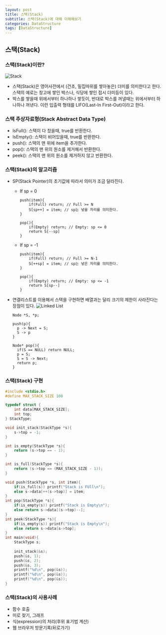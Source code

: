 ```yaml
---
layout: post
title: 스택(Stack)
subtitle: 스택(Stack)에 대해 이해해보기
categories: DataStructure
tags: [DataStructure]
---
```

## 스택(Stack)
### 스택(Stack)이란?
![Stack](https://user-images.githubusercontent.com/95980754/199037115-26dbdc81-e812-4e8a-8228-63e23c99ee29.png)
* 스택(Stack)은 영어사전에서 (건초, 밀집따위를 쌓아놓은) 더미를 의미한다고 한다. 스택의 예로는 창고에 쌓인 박스나, 식당에 쌓인 접시 더미등이 있다. 
* 박스를 쌓을때 위에서부터 하나하나 쌓듯이, 반대로 박스를 꺼낼때는 위에서부터 하나하나 꺼낸다. 이런 입출력 형태를 LIFO(Last-In First-Out)이라고 한다. 

### 스택 추상자료형(Stack Abstract Data Type)
* IsFull(): 스택이 다 찼을때, true를 반환한다.
* IsEmpty(): 스택이 비어있을때, true를 반환한다.
* push(): 스택의 맨 위에 item을 추가한다.
* pop(): 스택의 맨 위의 원소를 제거해서 반환한다.
* peek(): 스택의 맨 위의 원소를 제거하지 않고 반환한다.

### 스택(Stack)의 알고리즘
* SP(Stack Pointer)의 초기값에 따라서 의미가 조금 달라진다. 
  * If sp = 0
    ```pseudo
    push(item){
        if(Full) return; // Full >= N
        S[sp++] = item; // sp는 넣을 자리를 의미한다.
    }
    
    pop(){
        if(Empty) return; // Empty: sp <= 0
        return S[--sp]
    }
    ```
  * If sp = -1
    ```pseudo
    push(item){
        if(Full) return; // Full >= N-1
        S[++sp] = item; // sp는 넣은 자리를 의미한다.
    }
    
    pop(){
        if(Empty) return; // Empty: sp <= -1
        return S[sp--]
    }
    ```


* 연결리스트를 이용해서 스택을 구현하면 배열과는 달리 크기의 제한이 사라진다는 장점이 있다.
![Linked List](https://user-images.githubusercontent.com/95980754/199037126-cc991990-768d-45cd-b876-440cf499e954.png)

  ```pseudo
  Node *S, *p;

  push(p){
    p -> Next = S;
    S -> p
  }

  Node* pop(){
    if(S == NULL) return NULL;
    p = S;
    S = S -> Next;
    return p;
  }
  ```

### 스택(Stack) 구현
``` C
#include <stdio.h>
#define MAX_STACK_SIZE 100

typedef struct {
	int data[MAX_STACK_SIZE];
	int top;
} StackType;

void init_stack(StackType *s){
	s->top = -1;
}

int is_empty(StackType *s){
	return (s->top == - 1);
}

int is_full(StackType *s){
	return (s->top == (MAX_STACK_SIZE - 1));
}

void push(StackType *s, int item){
	if(is_full(s)) printf("Stack is FUll\n");
	else s->data[++(s->top)] = item;
}
int pop(StackType *s){
	if(is_empty(s)) printf("Stack is Empty\n");
	else return s->data[(s->top)--];
}
int peek(StackType *s){
	if(is_empty(s)) printf("Stack is Empty\n");
	else return s->data[s->top];
}
int main(void){	
	StackType s;
	
	init_stack(&s);
	push(&s, 1);
	push(&s, 2);
	push(&s, 3);
	printf("%d\n", pop(&s));
	printf("%d\n", pop(&s));
	printf("%d\n", pop(&s));
}
```

### 스택(Stack)의 사용사례
* 함수 호출 
* 미로 찾기, 그래프
* 식(expression)의 처리(후위 표기법 계산)
* 웹 브라우저 방문기록(뒤로가기)
